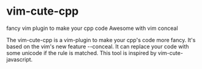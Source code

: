 # vim-cute-cpp
fancy vim plugin to make your cpp code Awesome with vim conceal

The vim-cute-cpp is a vim-plugin to make your cpp's code more fancy. It's based on the vim's new feature --conceal. It can replace your code with some unicode if the rule is matched.  This tool is inspired by vim-cute-javascript.
